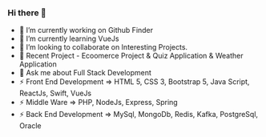 ### Hi there 👋



- 🔭 I’m currently working on Github Finder
- 🌱 I’m currently learning VueJs
- 👯 I’m looking to collaborate on Interesting Projects.
- 🔭 Recent Project - Ecoomerce Project & Quiz Application & Weather Application
- 💬 Ask me about Full Stack Development
- ⚡ Front End Development => HTML 5, CSS 3, Bootstrap 5, Java Script, ReactJs, Swift, VueJs
- ⚡ Middle Ware => PHP, NodeJs, Express, Spring
- ⚡ Back End Development => MySql, MongoDb, Redis, Kafka, PostgreSql, Oracle
